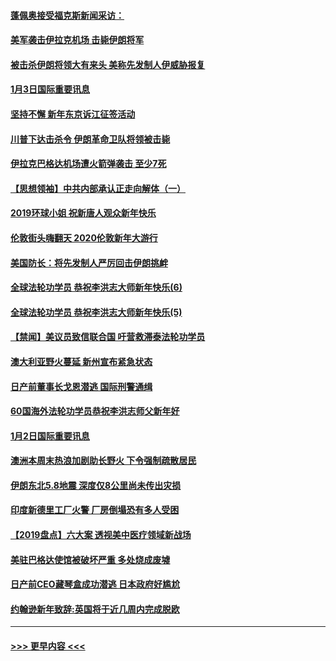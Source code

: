 #### [蓬佩奥接受福克斯新闻采访：](../pages/prog202/a102744480.md?t=01040101) 
#### [美军袭击伊拉克机场 击毙伊朗将军](../pages/prog202/a102744470.md?t=01040101) 
#### [被击杀伊朗将领大有来头 美称先发制人伊威胁报复](../pages/prog202/a102744454.md?t=01040101) 
#### [1月3日国际重要讯息](../pages/prog202/a102744301.md?t=01040101) 
#### [坚持不懈 新年东京诉江征签活动](../pages/prog202/a102744303.md?t=01040101) 
#### [川普下达击杀令 伊朗革命卫队将领被击毙](../pages/prog202/a102741911.md?t=01040101) 
#### [伊拉克巴格达机场遭火箭弹袭击 至少7死](../pages/prog202/a102744115.md?t=01040101) 
#### [【思想领袖】中共内部承认正走向解体（一）](../pages/prog202/a102744097.md?t=01040101) 
#### [2019环球小姐 祝新唐人观众新年快乐](../pages/prog202/a102744043.md?t=01040101) 
#### [伦敦街头嗨翻天 2020伦敦新年大游行](../pages/prog202/a102743925.md?t=01040101) 
#### [美国防长：将先发制人严厉回击伊朗挑衅](../pages/prog202/a102743930.md?t=01040101) 
#### [全球法轮功学员 恭祝李洪志大师新年快乐(6)](../pages/prog202/a102743899.md?t=01040101) 
#### [全球法轮功学员 恭祝李洪志大师新年快乐(5)](../pages/prog202/a102743766.md?t=01040101) 
#### [【禁闻】美议员致信联合国 吁营救滞泰法轮功学员](../pages/prog202/a102743781.md?t=01040101) 
#### [澳大利亚野火蔓延 新州宣布紧急状态](../pages/prog202/a102743681.md?t=01040101) 
#### [日产前董事长戈恩潜逃 国际刑警通缉](../pages/prog202/a102743676.md?t=01040101) 
#### [60国海外法轮功学员恭祝李洪志师父新年好](../pages/prog202/a102743628.md?t=01040101) 
#### [1月2日国际重要讯息](../pages/prog202/a102743488.md?t=01040101) 
#### [澳洲本周末热浪加剧助长野火 下令强制疏散居民](../pages/prog202/a102743421.md?t=01040101) 
#### [伊朗东北5.8地震 深度仅8公里尚未传出灾损](../pages/prog202/a102743396.md?t=01040101) 
#### [印度新德里工厂火警 厂房倒塌恐有多人受困](../pages/prog202/a102743386.md?t=01040101) 
#### [【2019盘点】六大案 透视美中医疗领域新战场](../pages/prog202/a102743227.md?t=01040101) 
#### [美驻巴格达使馆被破坏严重 多处烧成废墟](../pages/prog202/a102743244.md?t=01040101) 
#### [日产前CEO藏琴盒成功潜逃 日本政府好尴尬](../pages/prog202/a102742937.md?t=01040101) 
#### [约翰逊新年致辞:英国将于近几周内完成脱欧](../pages/prog202/a102742956.md?t=01040101) 

----
#### [ >>> 更早内容 <<< ](../indexes/prog202-earlier.md)
